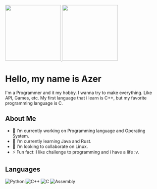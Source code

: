 <p align="left">
<a href="https://github.com/username">
  <img height="180em" src="https://github-readme-stats.vercel.app/api?username=Azer-ID&show_icons=true&theme=dark&include_all_commits=true&count_private=true"/>
  <img height="180em" src="https://github-readme-stats.vercel.app/api/top-langs/?username=Azer-ID&layout=compact&langs_count=7&theme=dark"/>
</a>
</p>

# Hello, my name is Azer

I'm a Programmer and it my hobby. I wanna try to make everything. Like API, Games, etc. My first language that i learn is C++, but my favorite programming language is C.

## About Me

- 🔭 I’m currently working on Programming language and Operating System.
- 🌱 I’m currently learning Java and Rust.
- 👯 I’m looking to collaborate on Linux.
- ⚡ Fun fact: I like challenge to programming and i have a life \:v.

## Languages

![Python](https://img.shields.io/badge/-Python-333333?style=flat&logo=python)
![C++](https://img.shields.io/badge/-Python-333333?style=flat&logo=cpp)
![C](https://img.shields.io/badge/-Python-333333?style=flat&logo=c)
![Assembly](https://img.shields.io/badge/-Python-333333?style=flat&logo=asm)

<!---
Azer-ID/Azer-ID is a ✨ special ✨ repository because its `README.md` (this file) appears on your GitHub profile.
You can click the Preview link to take a look at your changes.
--->
